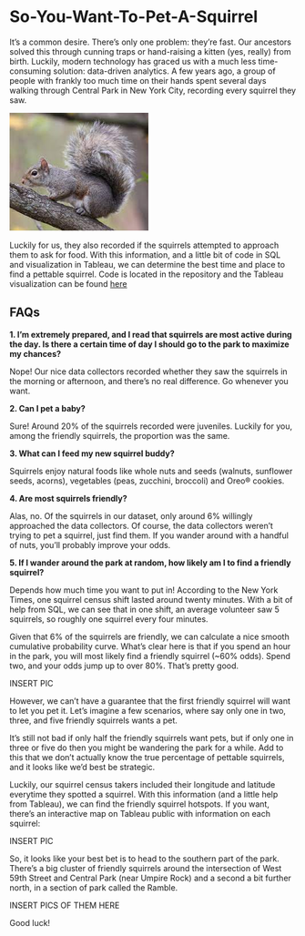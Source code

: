 # So-You-Want-To-Pet-A-Squirrel

It’s a common desire. There’s only one problem: they’re fast. Our ancestors solved this through cunning traps or hand-raising a kitten (yes, really) from birth. Luckily, modern technology has graced us with a much less time-consuming solution: data-driven analytics. A few years ago, a group of people with frankly too much time on their hands spent several days walking through Central Park in New York City, recording every squirrel they saw. 

![Perhaps this squirrel](https://github.com/vincentium123/So-You-Want-To-Pet-A-Squirrel/blob/main/squirrel.jpeg)



Luckily for us, they also recorded if the squirrels attempted to approach them to ask for food. With this information, and a little bit of code in SQL and visualization in Tableau, we can determine the best time and place to find a pettable squirrel. Code is located in the repository and the Tableau visualization can be found [here](https://public.tableau.com/app/profile/jonathan.vincent5335/viz/FriendlySquirrels/Sheet1#1)

## FAQs 

**1. I’m extremely prepared, and I read that squirrels are most active during the day. Is there a certain time of day I should go to the park to maximize my chances?**

Nope! Our nice data collectors recorded whether they saw the squirrels in the morning or afternoon, and there’s no real difference. Go whenever you want. 

**2. Can I pet a baby?** 

Sure! Around 20% of the squirrels recorded were juveniles. Luckily for you, among the friendly squirrels, the proportion was the same. 

**3. What can I feed my new squirrel buddy?**

Squirrels enjoy natural foods like whole nuts and seeds (walnuts, sunflower seeds, acorns), vegetables (peas, zucchini, broccoli) and Oreo® cookies. 

**4. Are most squirrels friendly?**

Alas, no. Of the squirrels in our dataset, only around 6% willingly approached the data collectors. Of course, the data collectors weren’t trying to pet a squirrel, just find them. If you wander around with a handful of nuts, you’ll probably improve your odds. 

**5. If I wander around the park at random, how likely am I to find a friendly squirrel?** 

Depends how much time you want to put in! According to the New York Times, one squirrel census shift lasted around twenty minutes. With a bit of help from SQL, we can see that in one shift, an average volunteer saw 5 squirrels, so roughly one squirrel every four minutes. 

Given that 6% of the squirrels are friendly, we can calculate a nice smooth cumulative probability curve. What’s clear here is that if you spend an hour in the park, you will most likely find a friendly squirrel (~60% odds). Spend two, and your odds jump up to over 80%. That’s pretty good. 

INSERT PIC

However, we can’t have a guarantee that the first friendly squirrel will want to let you pet it. Let’s imagine a few scenarios, where say only one in two, three, and five friendly squirrels wants a pet. 

It’s still not bad if only half the friendly squirrels want pets, but if only one in three or five do then you might be wandering the park for a while. Add to this that we don’t actually know the true percentage of pettable squirrels, and it looks like we’d best be strategic. 

Luckily, our squirrel census takers included their longitude and latitude everytime they spotted a squirrel. With this information (and a little help from Tableau), we can find the friendly squirrel hotspots. If you want, there’s an interactive map on Tableau public with information on each squirrel: 

INSERT PIC

So, it looks like your best bet is to head to the southern part of the park. There’s a big cluster of friendly squirrels around the intersection of West 59th Street and Central Park (near Umpire Rock) and a second a bit further north, in a section of park called the Ramble. 

INSERT PICS OF THEM HERE



Good luck!


